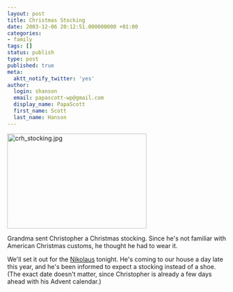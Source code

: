 ```yaml
---
layout: post
title: Christmas Stocking
date: 2003-12-06 20:12:51.000000000 +01:00
categories:
- family
tags: []
status: publish
type: post
published: true
meta:
  aktt_notify_twitter: 'yes'
author:
  login: shanson
  email: papascott-wp@gmail.com
  display_name: PapaScott
  first_name: Scott
  last_name: Hanson
---
```

<p><img alt="crh_stocking.jpg" src="http://www.papascott.de/wordpress/wp-content/uploads/2003/12/crh_stocking.jpg" width="320" height="218" border="0" /></p>
<p>Grandma sent Christopher a Christmas stocking. Since he's not familiar with American Christmas customs, he thought he had to wear it.</p>
<p>We'll set it out for the <a href="http://www.training-for-germany.de/tips99/tip11.htm">Nikolaus</a> tonight. He's coming to our house a day late this year, and he's been informed to expect a stocking instead of a shoe. (The exact date doesn't matter, since Christopher is already a few days ahead with his Advent calendar.)</p>
